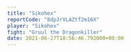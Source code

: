 ```yaml
---
title: "Sikohex"
reportCode: "8dpJrVLAZtf2m16X"
player: "Sikohex"
fight: "Gruul the Dragonkiller"
date: 2021-06-27T18:56:46.792000+00:00
---
```

